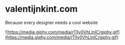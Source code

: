 # valentijnkint.com

Because every designer needs a cool website

![https://media.giphy.com/media/rTlly0VhLlnlC/giphy.gif](https://media.giphy.com/media/rTlly0VhLlnlC/giphy.gif)
